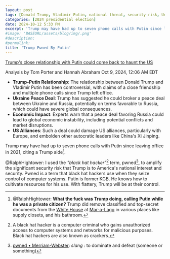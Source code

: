 ```yaml
---
layout: post
tags: [Donald Trump, Vladimir Putin, national threat, security risk, United States of America, Russia]
categories: [2024 presidential election]
date: 2024-10-12 5:33 PM
excerpt: 'Trump may have had up to seven phone calls with Putin since leaving office in 2021, citing a Trump aide.'
#image: 'BASEURL/assets/blog/img/.png'
#description:
#permalink:
title: 'Trump Pwned By Putin'
---
```



[Trump's close relationship with Putin could come back to haunt the US](https://www.businessinsider.com/trump-relationship-putin-back-to-us-woodward-book-ukraine-russia-2024-10)

Analysis by Tom Porter and Hannah Abraham Oct 9, 2024, 12:06 AM EDT

- **Trump-Putin Relationship**: The relationship between Donald Trump and Vladimir Putin has been controversial, with claims of a close friendship and multiple phone calls since Trump left office.
- **Ukraine Peace Deal**: Trump has suggested he could broker a peace deal between Ukraine and Russia, potentially on terms favorable to Russia, which could have severe global consequences.
- **Economic Impact**: Experts warn that a peace deal favoring Russia could lead to global economic instability, including potential conflicts and market disruptions.
- **US Alliances**: Such a deal could damage US alliances, particularly with Europe, and embolden other autocratic leaders like China's Xi Jinping.

Trump may have had up to seven phone calls with Putin since leaving office in 2021, citing a Trump aide[^11].

@RalphHightower: I used the *"black hat hacker"*[^12] term, pwned[^13], to amplify the significant security risk that Trump is to America's national interest and security. Pwned is a term that black hat hackers use when they seize control of computer systems. Putin is former KGB. He knows how to cultivate resources for his use. With flattery, Trump will be at their control. 

[^11]: @RalphHightower: **What the fuck was Trump doing, calling Putin while he was a private citizen?** Trump did remove classified and top-secret documents from the [White House](https://whitehouse.gov/) at [Mar-a-Lago](https://www.maralagoclub.com/) in various places like supply closets, and his bathroom. 
[^12]: A black hat hacker is a computer criminal who gains unauthorized access to computer systems and networks for malicious purposes. Black hat hackers are also known as crackers.
[^13]: [pwned • Merriam-Webster](http://www.merriam-webster.com/dictionary/pwned): *slang* : to dominate and defeat (someone or something)


